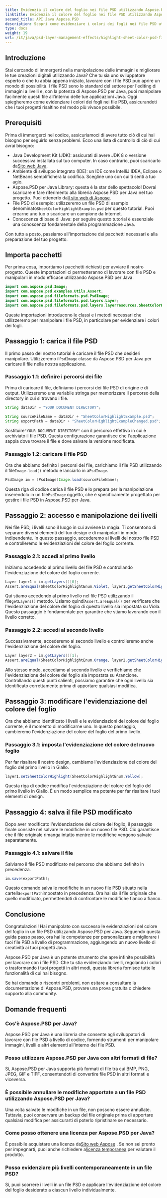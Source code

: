 ```yaml
---
title: Evidenzia il colore del foglio nei file PSD utilizzando Aspose.PSD Java
linktitle: Evidenzia il colore del foglio nei file PSD utilizzando Aspose.PSD Java
second_title: API Java Aspose.PSD
description: Scopri come evidenziare i colori dei fogli nei file PSD utilizzando Aspose.PSD per Java. Segui la nostra guida passo passo per migliorare le tue capacità di manipolazione delle immagini in Java.
type: docs
weight: 19
url: /it/java/psd-layer-management-effects/highlight-sheet-color-psd-files/
---
```

## Introduzione

Stai cercando di immergerti nella manipolazione delle immagini e migliorare le tue creazioni digitali utilizzando Java? Che tu sia uno sviluppatore esperto o che tu abbia appena iniziato, lavorare con i file PSD può aprire un mondo di possibilità. I file PSD sono lo standard del settore per l'editing di immagini a livelli e, con la potenza di Aspose.PSD per Java, puoi manipolare facilmente questi file all'interno delle tue applicazioni Java. Oggi spiegheremo come evidenziare i colori dei fogli nei file PSD, assicurandoti che i tuoi progetti risaltino nel modo più vivace possibile.

## Prerequisiti

Prima di immergerci nel codice, assicuriamoci di avere tutto ciò di cui hai bisogno per seguirlo senza problemi. Ecco una lista di controllo di ciò di cui avrai bisogno:

-  Java Development Kit (JDK): assicurati di avere JDK 8 o versione successiva installata sul tuo computer. In caso contrario, puoi scaricarlo da[Sito web Java](https://www.oracle.com/java/technologies/javase-downloads.html).
- Ambiente di sviluppo integrato (IDE): un IDE come IntelliJ IDEA, Eclipse o NetBeans semplificherà la codifica. Scegline uno con cui ti senti a tuo agio.
- Aspose.PSD per Java Library: questa è la star dello spettacolo! Dovrai scaricare e fare riferimento alla libreria Aspose.PSD per Java nel tuo progetto. Puoi ottenerlo da[Il sito web di Aspose](https://releases.aspose.com/psd/java/).
-  File PSD di esempio: utilizzeremo un file PSD di esempio denominato`SheetColorHighlightExample.psd` per questo tutorial. Puoi crearne uno tuo o scaricare un campione da Internet.
- Conoscenza di base di Java: per seguire questo tutorial è essenziale una conoscenza fondamentale della programmazione Java.

Con tutto a posto, passiamo all'importazione dei pacchetti necessari e alla preparazione del tuo progetto.

## Importa pacchetti

Per prima cosa, importiamo i pacchetti richiesti per avviare il nostro progetto. Queste importazioni ci permetteranno di lavorare con file PSD e manipolarli in modo efficace utilizzando Aspose.PSD per Java.

```java
import com.aspose.psd.Image;
import com.aspose.psd.examples.Utils.Assert;
import com.aspose.psd.fileformats.psd.PsdImage;
import com.aspose.psd.fileformats.psd.layers.Layer;
import com.aspose.psd.fileformats.psd.layers.layerresources.SheetColorHighlightEnum;
```

Queste importazioni introducono le classi e i metodi necessari che utilizzeremo per manipolare i file PSD, in particolare per evidenziare i colori dei fogli.

## Passaggio 1: carica il file PSD

Il primo passo del nostro tutorial è caricare il file PSD che desideri manipolare. Utilizzeremo il`PsdImage` classe da Aspose.PSD per Java per caricare il file nella nostra applicazione.

### Passaggio 1.1: definire i percorsi dei file

Prima di caricare il file, definiamo i percorsi dei file PSD di origine e di output. Utilizzeremo una variabile stringa per memorizzare il percorso della directory in cui si trovano i file.

```java
String dataDir = "YOUR DOCUMENT DIRECTORY";

String sourceFileName = dataDir + "SheetColorHighlightExample.psd";
String exportPath = dataDir + "SheetColorHighlightExampleChanged.psd";
```

 Sostituire`"YOUR DOCUMENT DIRECTORY"` con il percorso effettivo in cui è archiviato il file PSD. Questa configurazione garantisce che l'applicazione sappia dove trovare il file e dove salvare la versione modificata.

### Passaggio 1.2: caricare il file PSD

 Ora che abbiamo definito i percorsi dei file, carichiamo il file PSD utilizzando il file`Image.load()` metodo e lanciarlo in a`PsdImage`.

```java
PsdImage im = (PsdImage)Image.load(sourceFileName);
```

 Questa riga di codice carica il file PSD e lo prepara per la manipolazione inserendolo in un file`PsdImage` oggetto, che è specificamente progettato per gestire i file PSD in Aspose.PSD per Java.

## Passaggio 2: accesso e manipolazione dei livelli

Nei file PSD, i livelli sono il luogo in cui avviene la magia. Ti consentono di separare diversi elementi del tuo design e di manipolarli in modo indipendente. In questo passaggio, accederemo ai livelli del nostro file PSD e controlleremo le evidenziazioni del colore del foglio corrente.

### Passaggio 2.1: accedi al primo livello

Iniziamo accedendo al primo livello del file PSD e controllando l'evidenziazione del colore del foglio corrente.

```java
Layer layer1 = im.getLayers()[0];
Assert.areEqual(SheetColorHighlightEnum.Violet, layer1.getSheetColorHighlight());
```

 Qui stiamo accedendo al primo livello nel file PSD utilizzando il file`getLayers()` metodo. Usiamo quindi`Assert.areEqual()` per verificare che l'evidenziazione del colore del foglio di questo livello sia impostata su Viola. Questo passaggio è fondamentale per garantire che stiamo lavorando con il livello corretto.

### Passaggio 2.2: accedi al secondo livello

Successivamente, accederemo al secondo livello e controlleremo anche l'evidenziazione del colore del foglio.

```java
Layer layer2 = im.getLayers()[1];
Assert.areEqual(SheetColorHighlightEnum.Orange, layer2.getSheetColorHighlight());
```

Allo stesso modo, accediamo al secondo livello e verifichiamo che l'evidenziazione del colore del foglio sia impostata su Arancione. Controllando questi punti salienti, possiamo garantire che ogni livello sia identificato correttamente prima di apportare qualsiasi modifica.

## Passaggio 3: modificare l'evidenziazione del colore del foglio

Ora che abbiamo identificato i livelli e le evidenziazioni del colore del foglio corrente, è il momento di modificarne uno. In questo passaggio, cambieremo l'evidenziazione del colore del foglio del primo livello.

### Passaggio 3.1: imposta l'evidenziazione del colore del nuovo foglio

Per far risaltare il nostro design, cambiamo l'evidenziazione del colore del foglio del primo livello in Giallo.

```java
layer1.setSheetColorHighlight(SheetColorHighlightEnum.Yellow);
```

Questa riga di codice modifica l'evidenziazione del colore del foglio del primo livello in Giallo. È un modo semplice ma potente per far risaltare i tuoi elementi di design.

## Passaggio 4: salva il file PSD modificato

Dopo aver modificato l'evidenziazione del colore del foglio, il passaggio finale consiste nel salvare le modifiche in un nuovo file PSD. Ciò garantisce che il file originale rimanga intatto mentre le modifiche vengono salvate separatamente.

### Passaggio 4.1: salvare il file

Salviamo il file PSD modificato nel percorso che abbiamo definito in precedenza.

```java
im.save(exportPath);
```

 Questo comando salva le modifiche in un nuovo file PSD situato nella cartella`exportPath`impostato in precedenza. Ora hai sia il file originale che quello modificato, permettendoti di confrontare le modifiche fianco a fianco.

## Conclusione

Congratulazioni! Hai manipolato con successo le evidenziazioni del colore del foglio in un file PSD utilizzando Aspose.PSD per Java. Seguendo questa guida passo passo, ora hai le competenze per personalizzare e migliorare i tuoi file PSD a livello di programmazione, aggiungendo un nuovo livello di creatività ai tuoi progetti Java.

Aspose.PSD per Java è un potente strumento che apre infinite possibilità per lavorare con i file PSD. Che tu stia evidenziando livelli, regolando i colori o trasformando i tuoi progetti in altri modi, questa libreria fornisce tutte le funzionalità di cui hai bisogno.

Se hai domande o riscontri problemi, non esitare a consultare la documentazione di Aspose.PSD, provare una prova gratuita o chiedere supporto alla community.

## Domande frequenti

### Cos'è Aspose.PSD per Java?
Aspose.PSD per Java è una libreria che consente agli sviluppatori di lavorare con file PSD a livello di codice, fornendo strumenti per manipolare immagini, livelli e altri elementi all'interno dei file PSD.

### Posso utilizzare Aspose.PSD per Java con altri formati di file?
Sì, Aspose.PSD per Java supporta più formati di file tra cui BMP, PNG, JPEG, GIF e TIFF, consentendoti di convertire file PSD in altri formati e viceversa.

### È possibile annullare le modifiche apportate a un file PSD utilizzando Aspose.PSD per Java?
Una volta salvate le modifiche in un file, non possono essere annullate. Tuttavia, puoi conservare un backup del file originale prima di apportare qualsiasi modifica per assicurarti di poterlo ripristinare se necessario.

### Come posso ottenere una licenza per Aspose.PSD per Java?
 È possibile acquistare una licenza da[Sito web Aspose](https://purchase.aspose.com/buy) . Se non sei pronto per impegnarti, puoi anche richiedere a[licenza temporanea](https://purchase.aspose.com/temporary-license/) per valutare il prodotto.

### Posso evidenziare più livelli contemporaneamente in un file PSD?
Sì, puoi scorrere i livelli in un file PSD e applicare l'evidenziazione del colore del foglio desiderato a ciascun livello individualmente.
